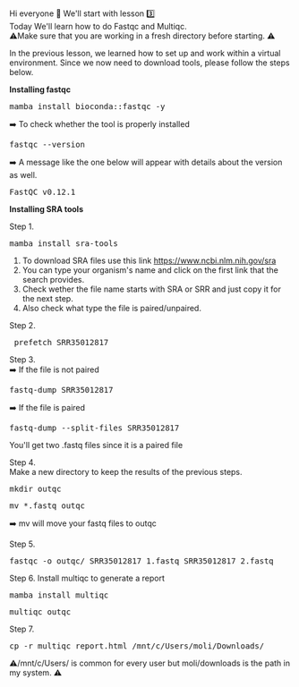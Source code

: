Hi everyone 👋 We'll start with lesson 3️⃣   
Today We'll learn how to do Fastqc and Multiqc.   
⚠️Make sure that you are working in a fresh directory before starting. ⚠️

In the previous lesson, we learned how to set up and work within a virtual environment. Since we now need to download tools, please follow the steps below.

**Installing fastqc**

<pre>mamba install bioconda::fastqc -y</pre>     
➡️ To check whether the tool is properly installed 
<pre>fastqc --version</pre>  
➡️ A message like the one below will appear with details about the version as well.   
<pre>FastQC v0.12.1</pre>

**Installing SRA tools**

Step 1.   
<pre>mamba install sra-tools </pre>  

1. To download SRA files use this link https://www.ncbi.nlm.nih.gov/sra   
2. You can type your organism's name and click on the first link that the search provides. 
3. Check wether the file name starts with SRA or SRR and just copy it for the next step. 
4. Also check what type the file is paired/unpaired. 

Step 2.   
<pre> prefetch SRR35012817</pre>   

Step 3.   
➡️ If the file is not paired
<pre>fastq-dump SRR35012817</pre>    

➡️ If the file is paired  
<pre>fastq-dump --split-files SRR35012817</pre>    
You'll get two .fastq files since it is a paired file    


Step 4.   
Make a new directory to keep the results of the previous steps.   
<pre>mkdir outqc </pre>
<pre>mv *.fastq outqc </pre> 
➡️ mv will move your fastq files to outqc   

Step 5.     
<pre>fastqc -o outqc/ SRR35012817_1.fastq SRR35012817_2.fastq</pre>

Step 6. Install multiqc to generate a report 

<pre>mamba install multiqc</pre>
<pre>multiqc outqc </pre>    
 Step 7. 
<pre>cp -r multiqc_report.html /mnt/c/Users/moli/Downloads/</pre>

⚠️/mnt/c/Users/ is common for every user but moli/downloads is the path in my system. ⚠️

